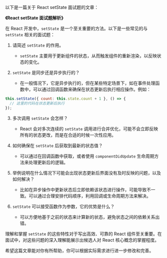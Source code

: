 以下是一篇关于 React setState 面试题的文章：

**《React setState 面试题解析》**

在 React 开发中，`setState` 是一个至关重要的方法。以下是一些常见的与 `setState` 相关的面试题：

1. 请简述 `setState` 的作用。
    - `setState` 主要用于更新组件的状态，从而触发组件的重新渲染，以反映状态的变化。

2. `setState` 是同步还是异步执行的？
    - 在一般情况下，它是异步执行的，但在某些特定场景下，如在事件处理函数中，可以通过回调函数来确保在状态更新后执行相应操作。例如：
```javascript
this.setState({ count: this.state.count + 1 }, () => {
  // 这里的代码在状态更新后执行
});
```

3. 多次调用 `setState` 会怎样？
    - React 会对多次连续的 `setState` 调用进行合并优化，可能不会立即反映所有的状态更改，而是在合适的时候一次性应用。

4. 如何确保在 `setState` 后获取到最新的状态值？
    - 可以通过在回调函数中获取，或者使用 `componentDidUpdate` 生命周期方法来处理更新后的逻辑。

5. 举例说明在什么情况下可能会出现状态更新后界面没有及时反映的问题，以及如何解决？
    - 比如在异步操作中更新状态后立即依赖该状态进行操作，可能导致不一致。可以通过合理安排代码顺序，利用回调或生命周期方法来解决。

6. `setState` 可以接受函数作为参数，它的优势是什么？
    - 可以方便地基于之前的状态来计算新的状态，避免状态之间的依赖关系出错。

理解和掌握 `setState` 的这些特性对于写出高效、可靠的 React 组件至关重要。在面试中，对这些问题的深入理解能展示出候选人对 React 核心概念的掌握程度。

希望这篇文章能对你有所帮助，你可以根据实际需求进行进一步修改和完善。
